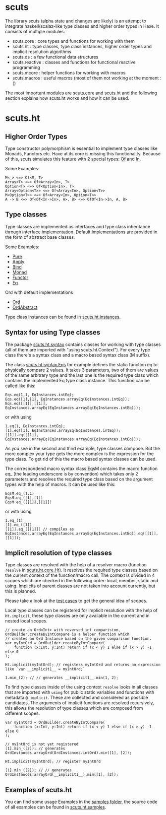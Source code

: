 scuts
=====

The library scuts (alpha state and changes are likely) is an attempt to integrate haskell/scalaz-like type classes and higher order types in Haxe. It consists of multiple modules:

* scuts.core : core types and functions for working with them
* scuts.ht : type classes, type class instances, higher order types and implicit resolution algorithms
* scuts.ds : a few functional data structures
* scuts.reactive : classes and functions for functional reactive programming
* scuts.mcore : helper functions for working with macros
* scuts.macros : useful macros (most of them not working at the moment :()



The most important modules are scuts.core and scuts.ht and the following section explains how scuts.ht works and how it can be used.

scuts.ht
========


Higher Order Types
------------------

Type constructor polymorphism is essential to implement type classes like Monads, Functors etc. Haxe at its core is missing this functionality. Because of this, scuts simulates this feature with 2 special types: [Of](https://github.com/frabbit/scuts/blob/master/scutsHt/src/scuts/ht/core/Of.hx) and [In](https://github.com/frabbit/scuts/blob/master/scutsHt/src/scuts/ht/core/In.hx). 

Some Examples:

	M<_> <=> Of<M, T>
	Array<T> <=> Of<Array<In>, T>
	Option<T> <=> Of<Option<In>, T>
	Array<Option<T>> <=> Of<Array<In>, Option<T>>
	M<Option<T>> <=> Of<Array<In>, Option<T>>
	A -> B <=> Of<Of<In->In>, A>, B> <=> OfOf<In->In, A, B>

Type classes
------------

Type classes are implemented as interfaces and type class inheritance through interface implementation. Default implementations are provided in the form of abstract base classes.

Some Examples:

* [Pure](https://github.com/frabbit/scuts/blob/master/scutsHt/src/scuts/ht/classes/Pure.hx)
* [Apply](https://github.com/frabbit/scuts/blob/master/scutsHt/src/scuts/ht/classes/Apply.hx)
* [Bind](https://github.com/frabbit/scuts/blob/master/scutsHt/src/scuts/ht/classes/Bind.hx)
* [Monad](https://github.com/frabbit/scuts/blob/master/scutsHt/src/scuts/ht/classes/Monad.hx)
* [Functor](https://github.com/frabbit/scuts/blob/master/scutsHt/src/scuts/ht/classes/Functor.hx)
* [Eq](https://github.com/frabbit/scuts/blob/master/scutsHt/src/scuts/ht/classes/Eq.hx)

Ord with default implementations

* [Ord](https://github.com/frabbit/scuts/blob/master/scutsHt/src/scuts/ht/classes/Ord.hx)
* [OrdAbstract](https://github.com/frabbit/scuts/blob/master/scutsHt/src/scuts/ht/classes/OrdAbstract.hx)

Type class instances can be found in [scuts.ht.instances](https://github.com/frabbit/scuts/tree/master/scutsHt/src/scuts/ht/instances).

Syntax for using Type classes
-----------------------------

The package [scuts.ht.syntax](https://github.com/frabbit/scuts/tree/master/scutsHt/src/scuts/ht/syntax) contains classes for working with type classes (all of them are imported with "using scuts.ht.Context"). For every type class there's a syntax class and a macro based syntax class (M suffix).

The class [scuts.ht.syntax.Eqs](https://github.com/frabbit/scuts/blob/master/scutsHt/src/scuts/ht/syntax/Eqs.hx) for example defines the static function eq to physically compare 2 values. It takes 3 parameters, two of them are values of the same arbitrary type and the last one is the required type class which contains the implemented Eq type class instance. This function can be called like this:

	Eqs.eq(1,1, EqInstances.intEq);
	Eqs.eq([1],[1], EqInstances.arrayEq(EqInstances.intEq));
	Eqs.eq([[1]],[[1]], EqInstances.arrayEq(EqInstances.arrayEq(EqInstances.intEq)));

or with using

	1.eq(1, EqInstances.intEq);
	[1].eq([1], EqInstances.arrayEq(EqInstances.intEq));
	[[1]].eq([[1]], EqInstances.arrayEq(EqInstances.arrayEq(EqInstances.intEq)));


As you see in the second and third example, type classes compose. But the more complex your type gets the more complex is the expression for the type class. To get rid of this the macro based syntax classes can be used.

The correspondend macro syntax class EqsM contains the macro function eq_ (the leading underscore is by convention) which takes only 2 parameters and resolves the required type class based on the argument types with the help of macros. It can be used like this:

	EqsM.eq_(1,1)
	EqsM.eq_([1],[1])
	EqsM.eq_([[1]],[[1]])
	
or with using

	1.eq_(1)
	[1].eq_([1])
	[[1]].eq_([[1]]) // compiles as EqInstances.arrayEq(EqInstances.arrayEq(EqInstances.intEq)).eq([[1]], [[1]]);

Implicit resolution of type classes
-----------------------------------

Type classes are resolved with the help of a resolver macro (function `resolve` in [scuts.ht.core.Ht](https://github.com/frabbit/scuts/blob/master/scutsHt/src/scuts/ht/core/Ht.hx)). It resolves the required type classes based on the current context of the function/macro call. The context is divided in 4 scopes which are checked in the following order: local, member, static and using. Implicits of parent classes are not taken into account currently, but this is planned.

Please take a look at the [test cases](https://github.com/frabbit/scuts/blob/master/scutsHt/test/scuts/ht/ImplicitScopeTests.hx) to get the general idea of scopes.

Local type classes can be registered for implicit resolution with the help of `Ht.implicit`, these type classes are only available in the current and in nested local scopes.

	// create an Ord<Int> with reversed int comparision, OrdBuilder.createByIntCompare is a helper function which 
	// creates an Ord Instance based on the given comparison function.
	var myIntOrd = OrdBuilder.createByIntCompare(
		function (x:Int, y:Int) return if (x < y) 1 else if (x > y) -1 else 0
	);

	Ht.implicit(myIntOrd); // registers myIntOrd and returns an expression like `var __implicit1__ = myIntOrd;`

	1.min_(2); // // generates __implicit1__.min(1, 2);

To find type classes inside of the using context `resolve` looks in all classes that are imported with `using` for public static variables and functions with metadata `@:implicit`. These are collected and considered as possible candidates. The arguments of implicit functions are resolved recursively, this allows the resolution of type classes which are composed from different scopes.

	var myIntOrd = OrdBuilder.createByIntCompare(
		function (x:Int, y:Int) return if (x < y) 1 else if (x > y) -1 else 0
	);

	// myIntOrd is not yet registered
	[1].min_([2]); // generates OrdInstances.arrayOrd(OrdInstances.intOrd).min([1], [2]);

	Ht.implicit(myIntOrd); // register myIntOrd

	[1].min_([2]); // // generates OrdInstances.arrayOrd(__implicit1__).min([1], [2]);

Examples of scuts.ht
--------------------

You can find some usage Examples in the [samples folder](https://github.com/frabbit/scuts/tree/master/samples), the source code of all examples can be found in [scuts.ht.samples](https://github.com/frabbit/scuts/tree/master/samples/src/scuts/ht/samples).

